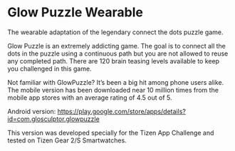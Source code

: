 Glow Puzzle Wearable
===================

The wearable adaptation of the legendary connect the dots puzzle game.

Glow Puzzle is an extremely addicting game. The goal is to connect all the dots in the puzzle using a continuous path but you are not allowed to reuse any completed path. There are 120 brain teasing levels available to keep you challenged in this game.

Not familiar with GlowPuzzle? It’s been a big hit among phone users alike. The mobile version has been downloaded near 10 million times from the mobile app stores with an average rating of 4.5 out of 5.

Android version: https://play.google.com/store/apps/details?id=com.glosculptor.glowpuzzle

This version was developed specially for the Tizen App Challenge and tested on Tizen Gear 2/S Smartwatches.
